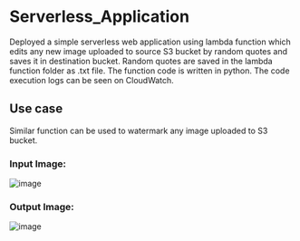 # Serverless_Application

Deployed a simple serverless web application using lambda function which
edits any new image uploaded to source S3 bucket by random quotes and saves it in
destination bucket. Random quotes are saved in the lambda function folder as .txt
file. The function code is written in python. The code execution logs can be seen on
CloudWatch.

## Use case

Similar function can be used to watermark any image uploaded to S3 bucket.

### Input Image:

![image](https://user-images.githubusercontent.com/85700971/197364149-49fc6e41-161b-419a-9a76-ca3ead7d9498.png)


### Output Image:


![image](https://user-images.githubusercontent.com/85700971/197364168-ac4562a1-713a-40bb-8cbc-2952c745e06b.png)
